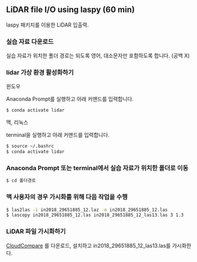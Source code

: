 
## LiDAR file I/O using laspy (60 min)

laspy 패키지를 이용한 LiDAR 입출력.

### 실습 자료 다운로드

실습 자료가 위치한 폴더 경로는 되도록 영어, 대소문자만 포함하도록 합니다. (공백 X)

### lidar 가상 환경 활성화하기

윈도우

Anaconda Prompt를 실행하고 아래 커맨드를 입력합니다.
```bash
$ conda activate lidar
```

맥, 리눅스

terminal을 실행하고 아래 커맨드를 입력합니다.
```bash
$ source ~/.bashrc
$ conda activate lidar
```

### Anaconda Prompt 또는 terminal에서 실습 자료가 위치한 폴더로 이동

```bash
$ cd 폴더경로
```

### 맥 사용자의 경우 가시화를 위해 다음 작업을 수행

```bash
$ las2las -i in2018_29651885_12.laz -o in2018_29651885_12.las
$ lascopy in2018_29651885_12.las in2018_29651885_12_las13.las 3 1.3
```

### LiDAR 파일 가시화하기

[CloudCompare](https://www.danielgm.net/cc/) 를 다운로드, 설치하고 in2018_29651885_12_las13.las를 가시화한다.
